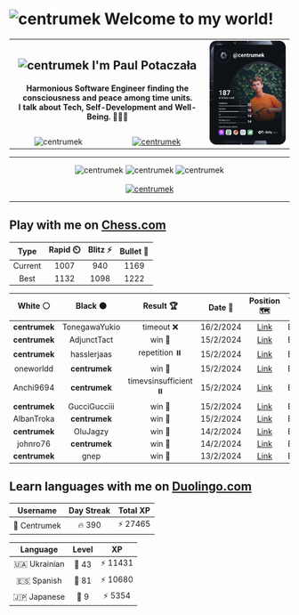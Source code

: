 <h1>
  <img
    src="https://emojis.slackmojis.com/emojis/images/1531849430/4246/blob-sunglasses.gif"
    width="30"
    alt="centrumek"
  />
  Welcome to my world!
</h1>

<table>
  <tbody>
    <tr>
      <td align="center" width="70%" colspan="2">
        <h2>
          <img
            src="https://raw.githubusercontent.com/MartinHeinz/MartinHeinz/master/wave.gif"
            width="30px"
            alt="centrumek"
          />
          I'm Paul Potaczała
        </h2>
        <h4>
          Harmonious Software Engineer finding the consciousness and peace among time units.
          <br/>
          I talk about Tech, Self-Development and Well-Being. 🌿🧘🚀
        </h4>
      </td>
      <td width="30%" rowspan="2">
        <a href="https://app.daily.dev/centrumek">
          <img
            src="./devcard.svg"
            alt="centrumek"
          />
        </a>
      </td>
    </tr>
    <tr align="center">
      <td>
        <img
          src="https://komarev.com/ghpvc/?username=centrumek&label=visitors&color=0e75b6&style=flat"
          alt="centrumek"
        >
      </td>
      <td>
        <a href="https://stackoverflow.com/users/14496012/centrumek">
          <img
            src="https://stackoverflow.com/users/flair/14496012.png?theme=dark"
            alt="centrumek"
          >
        </a>
      </td>
    </tr>
  </tbody>
</table>

---
<div align="center">
  <img 
    src="https://github-readme-stats.vercel.app/api?username=centrumek&show_icons=true&count_private=true&theme=dark&hide_border=true&hide=issues,contribs&bg_color=00000000"
    alt="centrumek"
  />
  <img
    src="https://github-readme-stats.vercel.app/api/top-langs/?username=centrumek&layout=compact&hide_border=true&theme=dark&bg_color=00000000&langs_count=6&exclude_repo=air-statistic-app"
    alt="centrumek"
  />
  <img 
    src="https://github-readme-streak-stats.herokuapp.com?user=centrumek&theme=dark&hide_border=true&background=FFFFFF00"
    alt="centrumek"
  />
  <br/>
  <br/>
  <a href="https://www.buymeacoffee.com/centrumek">
    <img
      src="https://cdn.buymeacoffee.com/buttons/v2/default-orange.png"
      height="50"
      width="210"
      alt="centrumek"
    />
  </a>
</div>

---

## Play with me on [Chess.com](https://www.chess.com/member/centrumek)

<div align="center">
<!--START_SECTION:chessStats-->
<!-- Automatically generated with https://github.com/Balastrong/chess-stats-action -->

| Type | Rapid ⏲️ | Blitz ⚡ | Bullet 🔫 |
|:---:|:---:|:---:|:---:|
| Current | 1007 | 940 | 1169 |
| Best | 1132 | 1098 | 1222 |

| White ⚪ | Black ⚫ | Result 🏆 | Date 📅 | Position 🗺️ | Type 🕕 |
|:---:|:---:|:---:|:---:|:---:|:---:|
| **centrumek** | TonegawaYukio | timeout ❌ | 16/2/2024 | <a href="http://www.ee.unb.ca/cgi-bin/tervo/fen.pl?select=8/7r/1k2pPpp/1P2P1P1/1K6/8/7P/8 w - -">Link</a> | Bullet |
| **centrumek** | AdjunctTact | win 🥇 | 15/2/2024 | <a href="http://www.ee.unb.ca/cgi-bin/tervo/fen.pl?select=r3k2r/p1p2pp1/2q1p1p1/Bp1pP3/5P2/1P2P1Q1/P1P4P/1NKR3R b kq -">Link</a> | Bullet |
| **centrumek** | hasslerjaas | repetition ⏸️ | 15/2/2024 | <a href="http://www.ee.unb.ca/cgi-bin/tervo/fen.pl?select=6k1/p4p1p/1pp1p1p1/4P3/P1P3P1/2P1P2n/1B1r1r1P/2R1K3 b - -">Link</a> | Bullet |
| oneworldd | **centrumek** | win 🥇 | 15/2/2024 | <a href="http://www.ee.unb.ca/cgi-bin/tervo/fen.pl?select=8/7p/1k5p/1p6/3b2P1/1P1P3P/5PK1/4r3 w - -">Link</a> | Bullet |
| Anchi9694 | **centrumek** | timevsinsufficient ⏸️ | 15/2/2024 | <a href="http://www.ee.unb.ca/cgi-bin/tervo/fen.pl?select=8/8/2k5/1p6/1K6/8/8/8 b - -">Link</a> | Bullet |
| **centrumek** | GucciGucciii | win 🥇 | 15/2/2024 | <a href="http://www.ee.unb.ca/cgi-bin/tervo/fen.pl?select=8/5pp1/8/2q5/5PK1/k7/7P/8 b - -">Link</a> | Bullet |
| AlbanTroka | **centrumek** | win 🥇 | 15/2/2024 | <a href="http://www.ee.unb.ca/cgi-bin/tervo/fen.pl?select=8/8/1p3k1p/p7/6P1/rP2KP1P/8/8 w - -">Link</a> | Bullet |
| **centrumek** | OluJagzy | win 🥇 | 14/2/2024 | <a href="http://www.ee.unb.ca/cgi-bin/tervo/fen.pl?select=8/5k2/p4b2/1pP3p1/6K1/8/8/8 b - -">Link</a> | Bullet |
| johnro76 | **centrumek** | win 🥇 | 14/2/2024 | <a href="http://www.ee.unb.ca/cgi-bin/tervo/fen.pl?select=rnbqkbnr/pppp1ppp/4p3/8/4P3/8/PPPP1PPP/RNBQKBNR w KQkq -">Link</a> | Bullet |
| **centrumek** | gnep | win 🥇 | 13/2/2024 | <a href="http://www.ee.unb.ca/cgi-bin/tervo/fen.pl?select=8/pp3pkb/2p5/3p4/3P4/1K3p2/PP2rB2/8 b - -">Link</a> | Bullet |

<!--END_SECTION:chessStats-->
</div>

## Learn languages with me on [Duolingo.com](https://www.duolingo.com/profile/Centrumek)

<div align="center">
<!--START_SECTION:duolingoStats-->
<!-- Automatically generated with https://github.com/centrumek/duolingo-readme-stats-->

| Username | Day Streak | Total XP |
|:---:|:---:|:---:|
| 👤 Centrumek | 🔥 390 | ⚡ 27465 |

| Language | Level | XP |
|:---:|:---:|:---:|
| 🇺🇦 Ukrainian | 👑 43 | ⚡ 11431 |
| 🇪🇸 Spanish | 👑 81 | ⚡ 10680 |
| 🇯🇵 Japanese | 👑 9 | ⚡ 5354 |

<!--END_SECTION:duolingoStats-->
</div>
<!--
**centrumek/centrumek** is a ✨ _special_ ✨ repository because its `README.md` (this file) appears on your GitHub profile.

Here are some ideas to get you started:

- 🔭 I’m currently working on ...
- 🌱 I’m currently learning ...
- 👯 I’m looking to collaborate on ...
- 🤔 I’m looking for help with ...
- 💬 Ask me about ...
- 📫 How to reach me: ...
- 😄 Pronouns: ...
- ⚡ Fun fact: ...
-->
